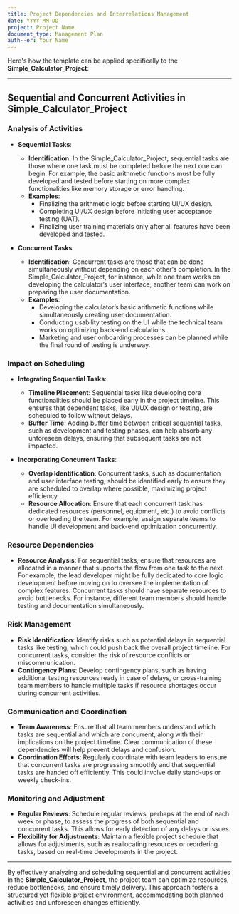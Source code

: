 ```yaml
---
title: Project Dependencies and Interrelations Management
date: YYYY-MM-DD
project: Project Name
document_type: Management Plan
auth--or: Your Name
---
```

Here's how the template can be applied specifically to the **Simple_Calculator_Project**:

---

## Sequential and Concurrent Activities in Simple_Calculator_Project

### Analysis of Activities
- **Sequential Tasks**:
  - **Identification**: In the Simple_Calculator_Project, sequential tasks are those where one task must be completed before the next one can begin. For example, the basic arithmetic functions must be fully developed and tested before starting on more complex functionalities like memory storage or error handling.
  - **Examples**: 
    - Finalizing the arithmetic logic before starting UI/UX design.
    - Completing UI/UX design before initiating user acceptance testing (UAT).
    - Finalizing user training materials only after all features have been developed and tested.

- **Concurrent Tasks**:
  - **Identification**: Concurrent tasks are those that can be done simultaneously without depending on each other’s completion. In the Simple_Calculator_Project, for instance, while one team works on developing the calculator’s user interface, another team can work on preparing the user documentation.
  - **Examples**:
    - Developing the calculator’s basic arithmetic functions while simultaneously creating user documentation.
    - Conducting usability testing on the UI while the technical team works on optimizing back-end calculations.
    - Marketing and user onboarding processes can be planned while the final round of testing is underway.

### Impact on Scheduling
- **Integrating Sequential Tasks**:
  - **Timeline Placement**: Sequential tasks like developing core functionalities should be placed early in the project timeline. This ensures that dependent tasks, like UI/UX design or testing, are scheduled to follow without delays.
  - **Buffer Time**: Adding buffer time between critical sequential tasks, such as development and testing phases, can help absorb any unforeseen delays, ensuring that subsequent tasks are not impacted.

- **Incorporating Concurrent Tasks**:
  - **Overlap Identification**: Concurrent tasks, such as documentation and user interface testing, should be identified early to ensure they are scheduled to overlap where possible, maximizing project efficiency.
  - **Resource Allocation**: Ensure that each concurrent task has dedicated resources (personnel, equipment, etc.) to avoid conflicts or overloading the team. For example, assign separate teams to handle UI development and back-end optimization concurrently.

### Resource Dependencies
- **Resource Analysis**: For sequential tasks, ensure that resources are allocated in a manner that supports the flow from one task to the next. For example, the lead developer might be fully dedicated to core logic development before moving on to oversee the implementation of complex features. Concurrent tasks should have separate resources to avoid bottlenecks. For instance, different team members should handle testing and documentation simultaneously.

### Risk Management
- **Risk Identification**: Identify risks such as potential delays in sequential tasks like testing, which could push back the overall project timeline. For concurrent tasks, consider the risk of resource conflicts or miscommunication.
- **Contingency Plans**: Develop contingency plans, such as having additional testing resources ready in case of delays, or cross-training team members to handle multiple tasks if resource shortages occur during concurrent activities.

### Communication and Coordination
- **Team Awareness**: Ensure that all team members understand which tasks are sequential and which are concurrent, along with their implications on the project timeline. Clear communication of these dependencies will help prevent delays and confusion.
- **Coordination Efforts**: Regularly coordinate with team leaders to ensure that concurrent tasks are progressing smoothly and that sequential tasks are handed off efficiently. This could involve daily stand-ups or weekly check-ins.

### Monitoring and Adjustment
- **Regular Reviews**: Schedule regular reviews, perhaps at the end of each week or phase, to assess the progress of both sequential and concurrent tasks. This allows for early detection of any delays or issues.
- **Flexibility for Adjustments**: Maintain a flexible project schedule that allows for adjustments, such as reallocating resources or reordering tasks, based on real-time developments in the project.

---

By effectively analyzing and scheduling sequential and concurrent activities in the **Simple_Calculator_Project**, the project team can optimize resources, reduce bottlenecks, and ensure timely delivery. This approach fosters a structured yet flexible project environment, accommodating both planned activities and unforeseen changes efficiently.